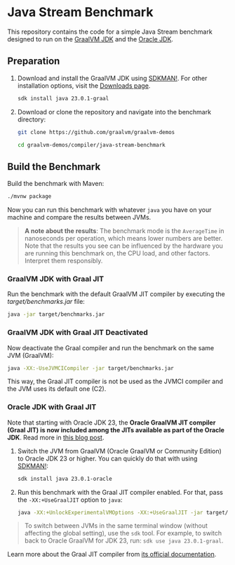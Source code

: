 # Java Stream Benchmark

This repository contains the code for a simple Java Stream benchmark designed to run on the [GraalVM JDK](http://graalvm.org) and the [Oracle JDK](https://www.oracle.com/java/technologies/downloads/).
## Preparation

1. Download and install the GraalVM JDK using [SDKMAN!](https://sdkman.io/). For other installation options, visit the [Downloads page](https://www.graalvm.org/downloads/).
    ```bash
    sdk install java 23.0.1-graal
    ```

2. Download or clone the repository and navigate into the benchmark directory:
    ```bash
    git clone https://github.com/graalvm/graalvm-demos
    ```
    ```bash
    cd graalvm-demos/compiler/java-stream-benchmark
    ```

## Build the Benchmark

Build the benchmark with Maven:
```bash
./mvnw package
```
Now you can run this benchmark with whatever `java` you have on your machine and compare the results between JVMs.

> **A note about the results**: The benchmark mode is the `AverageTime` in nanoseconds per operation, which means lower numbers are better.
Note that the results you see can be influenced by the hardware you are running this benchmark on, the CPU load, and other factors.
Interpret them responsibly.

### GraalVM JDK with Graal JIT

Run the benchmark with the default GraalVM JIT compiler by executing the _target/benchmarks.jar_ file:
```bash
java -jar target/benchmarks.jar
```

### GraalVM JDK with Graal JIT Deactivated

Now deactivate the Graal compiler and run the benchmark on the same JVM (GraalVM):
```bash
java -XX:-UseJVMCICompiler -jar target/benchmarks.jar
```
This way, the Graal JIT compiler is not be used as the JVMCI compiler and the JVM uses its default one (C2).

### Oracle JDK with Graal JIT

Note that starting with Oracle JDK 23, the **Oracle GraalVM JIT compiler (Graal JIT) is now included among the JITs available as part of the Oracle JDK**.
Read more in [this blog post](https://blogs.oracle.com/java/post/including-the-graal-jit-in-oracle-jdk-23).

1. Switch the JVM from GraalVM (Oracle GraalVM or Community Edition) to Oracle JDK 23 or higher. You can quickly do that with using [SDKMAN!](https://sdkman.io/):
    ```bash
    sdk install java 23.0.1-oracle 
    ```

2. Run this benchmark with the Graal JIT compiler enabled. For that, pass the `-XX:+UseGraalJIT` option to `java`:
    ```bash
    java -XX:+UnlockExperimentalVMOptions -XX:+UseGraalJIT -jar target/benchmarks.jar
    ```

> To switch between JVMs in the same terminal window (without affecting the global setting), use the `sdk` tool. For example, to switch back to Oracle GraalVM for JDK 23, run: `sdk use java 23.0.1-graal`.

Learn more about the Graal JIT compiler from [its official documentation](https://www.graalvm.org/reference-manual/java/compiler/).